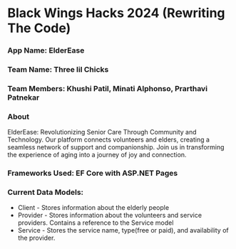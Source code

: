 # Black Wings Hacks 2024 (Rewriting The Code)
### App Name: ElderEase <br/>
### Team Name: Three lil Chicks <br/>
### Team Members: Khushi Patil, Minati Alphonso, Prarthavi Patnekar <br/>
### About
ElderEase: Revolutionizing Senior Care Through Community and Technology. Our platform connects volunteers and elders, creating a seamless network of support and companionship. Join us in transforming the experience of aging into a journey of joy and connection.</br>
### Frameworks Used: EF Core with ASP.NET Pages

### Current Data Models:
- Client - Stores information about the elderly people
- Provider - Stores information about the volunteers and service providers. Contains a reference to the Service model
- Service - Stores the service name, type(free or paid), and availability of the provider.


